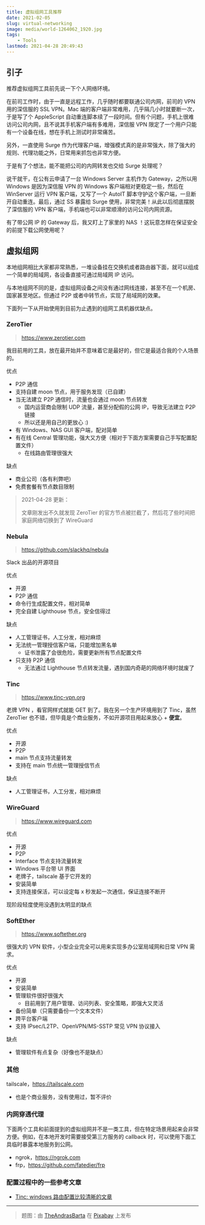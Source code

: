 ```yaml
---
title: 虚拟组网工具推荐
date: 2021-02-05
slug: virtual-networking
image: media/world-1264062_1920.jpg
tags:
    - Tools
lastmod: 2021-04-28 20:49:43
---
```


## 引子

推荐虚拟组网工具前先说一下个人网络环境。

在前司工作时，由于一直是远程工作，几乎随时都要联通公司内网，前司的 VPN 用的深信服的 SSL VPN。Mac 端的客户端非常难用，几乎隔几小时就要断一次，于是写了个 AppleScript 自动重连脚本续了一段时间。但有个问题，手机上很难访问公司内网，且不说其手机客户端有多难用，深信服 VPN 限定了一个用户只能有一个设备在线，想在手机上测试时非常痛苦。

另外，一直使用 Surge 作为代理客户端，增强模式真的是非常强大，除了强大的规则、代理功能之外，日常用来抓包也非常方便。

于是有了个想法，能不能把公司的内网转发也交给 Surge 处理呢？

说干就干，在公有云申请了一台 Windows Server 主机作为 Gateway，之所以用 Windows 是因为深信服 VPN 的 Windows 客户端相对更稳定一些，然后在 WinServer 运行 VPN 客户端，又写了一个 AutoIT 脚本守护这个客户端，一旦断开自动重连。最后，通过 SS 暴露给 Surge 使用，非常完美！从此以后彻底摆脱了深信服的 VPN 客户端，手机端也可以非常顺滑的访问公司内网资源。

有了带公网 IP 的 Gateway 后，我又盯上了家里的 NAS ！这玩意怎样在保证安全的前提下载公网使用呢？


## 虚拟组网

本地组网相比大家都非常熟悉，一堆设备挂在交换机或者路由器下面，就可以组成一个简单的局域网，各设备直接可通过局域网 IP 访问。

与本地组网不同的是，虚拟组网设备之间没有通过网线连接，甚至不在一个机房、国家甚至地区。但通过 P2P 或者中转节点，实现了局域网的效果。

下面列一下从开始使用到目前为止遇到的组网工具机器优缺点。


### ZeroTier

> https://www.zerotier.com

我目前用的工具，放在最开始并不意味着它是最好的，但它是最适合我的个人场景的。

优点
- P2P 通信
- 支持自建 moon 节点，用于服务发现（已自建）
- 当无法建立 P2P 通信时，流量也会通过 moon 节点转发
    - 国内运营商会限制 UDP 流量，甚至分配假的公网 IP，导致无法建立 P2P 链接
    - 所以还是用自己的更放心 :)
- 有 Windows、NAS GUI 客户端，配对简单
- 有在线 Central 管理功能，强大又方便（相对于下面方案需要自己手写配置配置文件）
    - 在线路由管理很强大

缺点
- 商业公司（各有利弊吧）
- 免费套餐有节点数目限制

> 2021-04-28 更新：
>
> 文章刚发出不久就发现 ZeroTier 的官方节点被拦截了，然后花了些时间把家庭网络切换到了 WireGuard


### Nebula

> https://github.com/slackhq/nebula

Slack 出品的开源项目

优点
- 开源
- P2P 通信
- 命令行生成配置文件，相对简单
- 完全自建 Lighthouse 节点，安全信得过


缺点
- 人工管理证书，人工分发，相对麻烦
- 无法统一管理授信客户端，只能增加黑名单
  - 证书泄露了会很危险，需要更新所有节点配置文件
- 只支持 P2P 通信
  - 无法通过 Lighthouse 节点转发流量，遇到国内奇葩的网络环境时就废了


### Tinc

> https://www.tinc-vpn.org

老牌 VPN ，看官网样式就能 GET 到了。我在另一个生产环境用到了 Tinc，虽然 ZeroTier 也不错，但毕竟是个商业服务，不如开源项目用起来放心 + **便宜**。

优点
- 开源
- P2P
- main 节点支持流量转发
- 支持在 main 节点统一管理授信节点

缺点
- 人工管理证书，人工分发，相对麻烦


### WireGuard

> https://www.wireguard.com

优点
- 开源
- P2P
- Interface 节点支持流量转发
- Windows 平台带 UI 界面
- 老牌子，tailscale 基于它开发的
- 安装简单
- 支持连接保活，可以设定每 x 秒发起一次通信，保证连接不断开

现阶段轻度使用没遇到太明显的缺点


### SoftEther

> https://www.softether.org

很强大的 VPN 软件，小型企业完全可以用来实现多办公室局域网和日常 VPN 需求。

优点
- 开源
- 安装简单
- 管理软件很好很强大
    - 目前用到了用户管理、访问列表、安全策略，即强大又灵活
- 备份简单（只需要备份一个文本文件）
- 跨平台客户端
- 支持 IPsec/L2TP、OpenVPN/MS-SSTP 常见 VPN 协议接入

缺点
- 管理软件有点复杂（好像也不是缺点）


### 其他

tailscale，<https://tailscale.com>
- 也是个商业服务，没有使用过，暂不评价


### 内网穿透代理

下面两个工具和前面提到的虚拟组网并不是一类工具，但在特定场景用起来会非常方便。例如，在本地开发时需要接受第三方服务的 callback 时，可以使用下面工具临时暴露本地服务到公网。

- ngrok，<https://ngrok.com>
- frp，<https://github.com/fatedier/frp>


### 配置过程中的一些参考文章

- [Tinc: windows 路由配置比较清晰的文章](https://blog.sgdylan.com/2018/09/21/tinc-note/)

---


> 题图：由 [TheAndrasBarta](https://pixabay.com/zh/users/theandrasbarta-2004841/?utm_source=link-attribution&amp;utm_medium=referral&amp;utm_campaign=image&amp;utm_content=1264062) 在 [Pixabay](https://pixabay.com/zh/?utm_source=link-attribution&amp;utm_medium=referral&amp;utm_campaign=image&amp;utm_content=1264062) 上发布